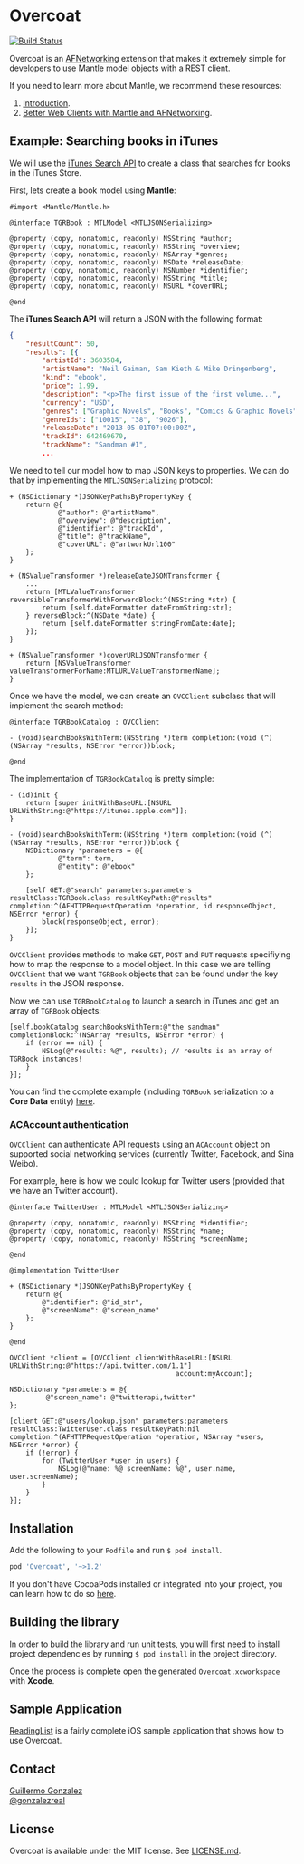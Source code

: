 # Overcoat

[![Build Status](https://travis-ci.org/gonzalezreal/Overcoat.png?branch=master)](https://travis-ci.org/gonzalezreal/Overcoat)

Overcoat is an [AFNetworking](https://github.com/AFNetworking/AFNetworking) extension that makes it extremely simple for developers to use Mantle model objects with a REST client.

If you need to learn more about Mantle, we recommend these resources:

1. [Introduction](https://github.com/github/Mantle/blob/master/README.md).
2. [Better Web Clients with Mantle and AFNetworking](https://speakerdeck.com/gonzalezreal/better-web-clients-with-mantle-and-afnetworking).

## Example: Searching books in iTunes

We will use the [iTunes Search API](http://www.apple.com/itunes/affiliates/resources/documentation/itunes-store-web-service-search-api.html) to create a class that searches for books in the iTunes Store.

First, lets create a book model using **Mantle**:

```objc
#import <Mantle/Mantle.h>

@interface TGRBook : MTLModel <MTLJSONSerializing>

@property (copy, nonatomic, readonly) NSString *author;
@property (copy, nonatomic, readonly) NSString *overview;
@property (copy, nonatomic, readonly) NSArray *genres;
@property (copy, nonatomic, readonly) NSDate *releaseDate;
@property (copy, nonatomic, readonly) NSNumber *identifier;
@property (copy, nonatomic, readonly) NSString *title;
@property (copy, nonatomic, readonly) NSURL *coverURL;

@end
```

The **iTunes Search API** will return a JSON with the following format:

```json
{
	"resultCount": 50,
	"results": [{
		"artistId": 3603584,
		"artistName": "Neil Gaiman, Sam Kieth & Mike Dringenberg",
		"kind": "ebook",
		"price": 1.99,
		"description": "<p>The first issue of the first volume...",
		"currency": "USD",
		"genres": ["Graphic Novels", "Books", "Comics & Graphic Novels"],
		"genreIds": ["10015", "38", "9026"],
		"releaseDate": "2013-05-01T07:00:00Z",
		"trackId": 642469670,
		"trackName": "Sandman #1",
		...
```

We need to tell our model how to map JSON keys to properties. We can do that by implementing the `MTLJSONSerializing` protocol:

```objc
+ (NSDictionary *)JSONKeyPathsByPropertyKey {
    return @{
            @"author": @"artistName",
            @"overview": @"description",
            @"identifier": @"trackId",
            @"title": @"trackName",
            @"coverURL": @"artworkUrl100"
    };
}

+ (NSValueTransformer *)releaseDateJSONTransformer {
    ...
    return [MTLValueTransformer reversibleTransformerWithForwardBlock:^(NSString *str) {
        return [self.dateFormatter dateFromString:str];
    } reverseBlock:^(NSDate *date) {
        return [self.dateFormatter stringFromDate:date];
    }];
}

+ (NSValueTransformer *)coverURLJSONTransformer {
    return [NSValueTransformer valueTransformerForName:MTLURLValueTransformerName];
}
```

Once we have the model, we can create an `OVCClient` subclass that will implement the search method:

```objc
@interface TGRBookCatalog : OVCClient

- (void)searchBooksWithTerm:(NSString *)term completion:(void (^)(NSArray *results, NSError *error))block;

@end
```

The implementation of `TGRBookCatalog` is pretty simple:

```objc
- (id)init {
    return [super initWithBaseURL:[NSURL URLWithString:@"https://itunes.apple.com"]];
}

- (void)searchBooksWithTerm:(NSString *)term completion:(void (^)(NSArray *results, NSError *error))block {
    NSDictionary *parameters = @{
            @"term": term,
            @"entity": @"ebook"
    };

    [self GET:@"search" parameters:parameters resultClass:TGRBook.class resultKeyPath:@"results" completion:^(AFHTTPRequestOperation *operation, id responseObject, NSError *error) {
        block(responseObject, error);
    }];
}
```

`OVCClient` provides methods to make `GET`, `POST` and `PUT` requests specifiying how to map the response to a model object. In this case we are telling `OVCClient` that we want `TGRBook` objects that can be found under the key `results` in the JSON response.

Now we can use `TGRBookCatalog` to launch a search in iTunes and get an array of `TGRBook` objects:

```objc
[self.bookCatalog searchBooksWithTerm:@"the sandman" completionBlock:^(NSArray *results, NSError *error) {
    if (error == nil) {
        NSLog(@"results: %@", results); // results is an array of TGRBook instances!
    }
}];
```

You can find the complete example (including `TGRBook` serialization to a **Core Data** entity) [here](https://github.com/gonzalezreal/ReadingList).

### ACAccount authentication

`OVCClient` can authenticate API requests using an `ACAccount` object on supported social networking services (currently Twitter, Facebook, and Sina Weibo).

For example, here is how we could lookup for Twitter users (provided that we have an Twitter account).

```objc
@interface TwitterUser : MTLModel <MTLJSONSerializing>

@property (copy, nonatomic, readonly) NSString *identifier;
@property (copy, nonatomic, readonly) NSString *name;
@property (copy, nonatomic, readonly) NSString *screenName;

@end
```

```objc
@implementation TwitterUser

+ (NSDictionary *)JSONKeyPathsByPropertyKey {
    return @{
        @"identifier": @"id_str",
        @"screenName": @"screen_name"
    };
}

@end
```

```objc
OVCClient *client = [OVCClient clientWithBaseURL:[NSURL URLWithString:@"https://api.twitter.com/1.1"]
                                         account:myAccount];

NSDictionary *parameters = @{
         @"screen_name": @"twitterapi,twitter"
};

[client GET:@"users/lookup.json" parameters:parameters resultClass:TwitterUser.class resultKeyPath:nil completion:^(AFHTTPRequestOperation *operation, NSArray *users, NSError *error) {
    if (!error) {
        for (TwitterUser *user in users) {
            NSLog(@"name: %@ screenName: %@", user.name, user.screenName);
        }
    }
}];
```

## Installation

Add the following to your `Podfile` and run `$ pod install`.

``` ruby
pod 'Overcoat', '~>1.2'
```

 If you don't have CocoaPods installed or integrated into your project, you can learn how to do so [here](http://cocoapods.org).

## Building the library

In order to build the library and run unit tests, you will first need to install project dependencies by running `$ pod install` in the project directory.

Once the process is complete open the generated `Overcoat.xcworkspace` with **Xcode**.

## Sample Application

[ReadingList](https://github.com/gonzalezreal/ReadingList) is a fairly complete iOS sample application that shows how to use Overcoat.

## Contact

[Guillermo Gonzalez](http://github.com/gonzalezreal)  
[@gonzalezreal](https://twitter.com/gonzalezreal)

## License

Overcoat is available under the MIT license. See [LICENSE.md](https://github.com/gonzalezreal/Overcoat/blob/master/LICENSE).
